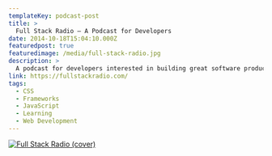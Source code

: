 ```yaml
---
templateKey: podcast-post
title: >
  Full Stack Radio — A Podcast for Developers
date: 2014-10-18T15:04:10.000Z
featuredpost: true
featuredimage: /media/full-stack-radio.jpg
description: >
  A podcast for developers interested in building great software products. Hosted by Adam Wathan.
link: https://fullstackradio.com/
tags:
  - CSS
  - Frameworks
  - JavaScript
  - Learning
  - Web Development
---
```


[![Full Stack Radio (cover)](/media/full-stack-radio.jpg)](https://fullstackradio.com/ "Go to Full Stack Radio's Podcast website")
